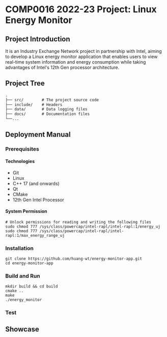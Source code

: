 # COMP0016 2022-23 Project: Linux Energy Monitor

## Project Introduction
It is an Industry Exchange Network project in partnership with Intel, aiming to develop a Linux energy monitor application that enables users to view real-time system information and energy consumption while taking advantages of Intel's 12th Gen processor architecture.

## Project Tree
```txt
.
├── src/        # The project source code
├── include/    # Headers
├── data/       # Data logging files
├── docs/       # Documentation files
└──...
```

## Deployment Manual
### Prerequisites
#### Technologies
- Git
- Linux
- C++ 17 (and onwards)
- Qt
- CMake
- 12th Gen Intel Processor
#### System Permission
```shell
# Unlock permissions for reading and writing the following files
sudo chmod 777 /sys/class/powercap/intel-rapl/intel-rapl:1/energy_uj
sudo chmod 777 /sys/class/powercap/intel-rapl/intel-rapl:1/max_energy_range_uj
```

### Installation
```shell
git clone https://github.com/huang-wt/energy-monitor-app.git
cd energy-monitor-app
```

### Build and Run
```shell
mkdir build && cd build
cmake ..
make
./energy_monitor
```

### Test

## Showcase
